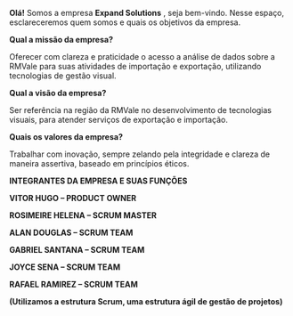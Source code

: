 **Olá!** Somos a empresa **Expand Solutions** , seja bem-vindo. Nesse espaço, esclareceremos quem somos e quais os objetivos da empresa.

**Qual a missão da empresa?**

Oferecer com clareza e praticidade o acesso a análise de dados sobre a RMVale para suas atividades de importação e exportação, utilizando tecnologias de gestão visual.

**Qual a visão da empresa?**

Ser referência na região da RMVale no desenvolvimento de tecnologias visuais, para atender serviços de exportação e importação.

**Quais os valores da empresa?**

Trabalhar com inovação, sempre zelando pela integridade e clareza de maneira assertiva, baseado em princípios éticos.

**INTEGRANTES DA EMPRESA E SUAS FUNÇÕES**

**VITOR HUGO – PRODUCT OWNER**

**ROSIMEIRE HELENA – SCRUM MASTER**

**ALAN DOUGLAS – SCRUM TEAM**

**GABRIEL SANTANA – SCRUM TEAM**

**JOYCE SENA – SCRUM TEAM**

**RAFAEL RAMIREZ – SCRUM TEAM**

**(Utilizamos a estrutura Scrum, uma estrutura ágil de gestão de projetos)**
